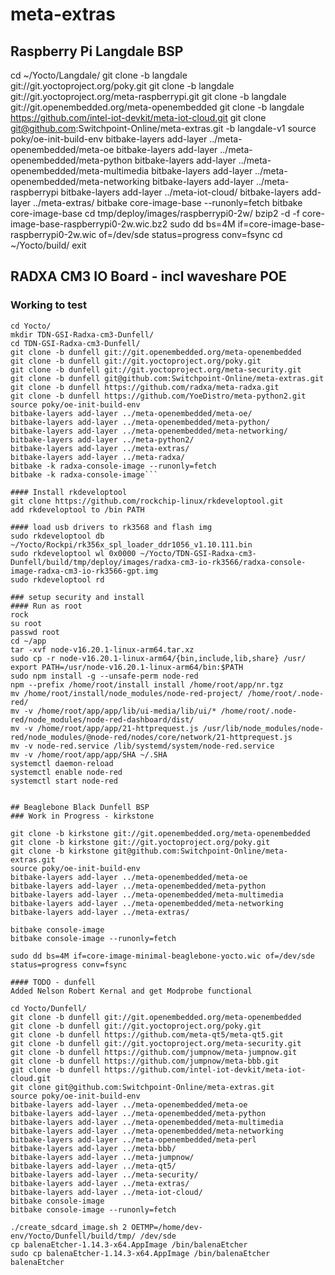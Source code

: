 # meta-extras
## Raspberry Pi Langdale BSP
cd ~/Yocto/Langdale/
git clone -b langdale git://git.yoctoproject.org/poky.git
git clone -b langdale git://git.yoctoproject.org/meta-raspberrypi.git
git clone -b langdale git://git.openembedded.org/meta-openembedded
git clone -b langdale https://github.com/intel-iot-devkit/meta-iot-cloud.git 
git clone git@github.com:Switchpoint-Online/meta-extras.git -b langdale-v1
source poky/oe-init-build-env
bitbake-layers add-layer ../meta-openembedded/meta-oe
bitbake-layers add-layer ../meta-openembedded/meta-python
bitbake-layers add-layer ../meta-openembedded/meta-multimedia
bitbake-layers add-layer ../meta-openembedded/meta-networking
bitbake-layers add-layer ../meta-raspberrypi
bitbake-layers add-layer ../meta-iot-cloud/
bitbake-layers add-layer ../meta-extras/
bitbake core-image-base --runonly=fetch
bitbake core-image-base
cd tmp/deploy/images/raspberrypi0-2w/
bzip2 -d -f core-image-base-raspberrypi0-2w.wic.bz2
sudo dd bs=4M if=core-image-base-raspberrypi0-2w.wic of=/dev/sde status=progress conv=fsync
cd ~/Yocto/build/
exit

## RADXA CM3 IO Board - incl waveshare POE
### Working to test
```mkdir Yocto/ 
cd Yocto/ 
mkdir TDN-GSI-Radxa-cm3-Dunfell/
cd TDN-GSI-Radxa-cm3-Dunfell/
git clone -b dunfell git://git.openembedded.org/meta-openembedded
git clone -b dunfell git://git.yoctoproject.org/poky.git
git clone -b dunfell git://git.yoctoproject.org/meta-security.git
git clone -b dunfell git@github.com:Switchpoint-Online/meta-extras.git
git clone -b dunfell https://github.com/radxa/meta-radxa.git
git clone -b dunfell https://github.com/YoeDistro/meta-python2.git
source poky/oe-init-build-env
bitbake-layers add-layer ../meta-openembedded/meta-oe/
bitbake-layers add-layer ../meta-openembedded/meta-python/
bitbake-layers add-layer ../meta-openembedded/meta-networking/
bitbake-layers add-layer ../meta-python2/
bitbake-layers add-layer ../meta-extras/
bitbake-layers add-layer ../meta-radxa/
bitbake -k radxa-console-image --runonly=fetch
bitbake -k radxa-console-image```

#### Install rkdeveloptool
git clone https://github.com/rockchip-linux/rkdeveloptool.git
add rkdeveloptool to /bin PATH

#### load usb drivers to rk3568 and flash img
sudo rkdeveloptool db ~/Yocto/Rockpi/rk356x_spl_loader_ddr1056_v1.10.111.bin
sudo rkdeveloptool wl 0x0000 ~/Yocto/TDN-GSI-Radxa-cm3-Dunfell/build/tmp/deploy/images/radxa-cm3-io-rk3566/radxa-console-image-radxa-cm3-io-rk3566-gpt.img 
sudo rkdeveloptool rd

### setup security and install
#### Run as root
rock 
su root
passwd root
cd ~/app
tar -xvf node-v16.20.1-linux-arm64.tar.xz
sudo cp -r node-v16.20.1-linux-arm64/{bin,include,lib,share} /usr/
export PATH=/usr/node-v16.20.1-linux-arm64/bin:$PATH
sudo npm install -g --unsafe-perm node-red
npm --prefix /home/root/install install /home/root/app/nr.tgz
mv /home/root/install/node_modules/node-red-project/ /home/root/.node-red/
mv -v /home/root/app/app/lib/ui-media/lib/ui/* /home/root/.node-red/node_modules/node-red-dashboard/dist/
mv -v /home/root/app/app/21-httprequest.js /usr/lib/node_modules/node-red/node_modules/@node-red/nodes/core/network/21-httprequest.js
mv -v node-red.service /lib/systemd/system/node-red.service
mv -v /home/root/app/app/SHA ~/.SHA
systemctl daemon-reload
systemctl enable node-red 
systemctl start node-red


## Beaglebone Black Dunfell BSP
### Work in Progress - kirkstone

git clone -b kirkstone git://git.openembedded.org/meta-openembedded
git clone -b kirkstone git://git.yoctoproject.org/poky.git
git clone -b kirkstone git@github.com:Switchpoint-Online/meta-extras.git
source poky/oe-init-build-env
bitbake-layers add-layer ../meta-openembedded/meta-oe
bitbake-layers add-layer ../meta-openembedded/meta-python
bitbake-layers add-layer ../meta-openembedded/meta-multimedia
bitbake-layers add-layer ../meta-openembedded/meta-networking
bitbake-layers add-layer ../meta-extras/

bitbake console-image
bitbake console-image --runonly=fetch

sudo dd bs=4M if=core-image-minimal-beaglebone-yocto.wic of=/dev/sde status=progress conv=fsync

#### TODO - dunfell
Added Nelson Robert Kernal and get Modprobe functional 

cd Yocto/Dunfell/
git clone -b dunfell git://git.openembedded.org/meta-openembedded
git clone -b dunfell git://git.yoctoproject.org/poky.git
git clone -b dunfell https://github.com/meta-qt5/meta-qt5.git
git clone -b dunfell git://git.yoctoproject.org/meta-security.git
git clone -b dunfell https://github.com/jumpnow/meta-jumpnow.git
git clone -b dunfell https://github.com/jumpnow/meta-bbb.git
git clone -b dunfell https://github.com/intel-iot-devkit/meta-iot-cloud.git
git clone git@github.com:Switchpoint-Online/meta-extras.git
source poky/oe-init-build-env
bitbake-layers add-layer ../meta-openembedded/meta-oe
bitbake-layers add-layer ../meta-openembedded/meta-python
bitbake-layers add-layer ../meta-openembedded/meta-multimedia
bitbake-layers add-layer ../meta-openembedded/meta-networking
bitbake-layers add-layer ../meta-openembedded/meta-perl
bitbake-layers add-layer ../meta-bbb/
bitbake-layers add-layer ../meta-jumpnow/
bitbake-layers add-layer ../meta-qt5/
bitbake-layers add-layer ../meta-security/
bitbake-layers add-layer ../meta-extras/
bitbake-layers add-layer ../meta-iot-cloud/
bitbake console-image
bitbake console-image --runonly=fetch

./create_sdcard_image.sh 2 OETMP=/home/dev-env/Yocto/Dunfell/build/tmp/ /dev/sde
cp balenaEtcher-1.14.3-x64.AppImage /bin/balenaEtcher
sudo cp balenaEtcher-1.14.3-x64.AppImage /bin/balenaEtcher
balenaEtcher 

